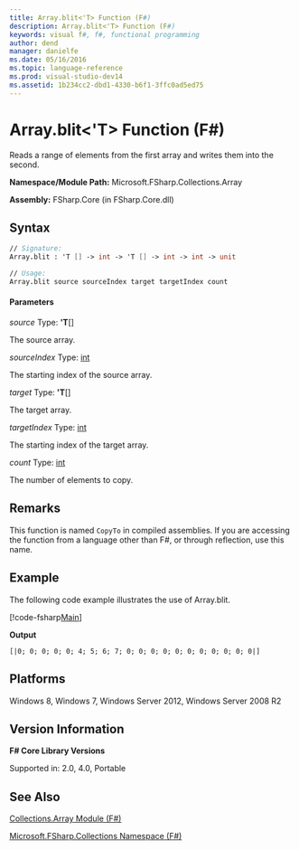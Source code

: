 ```yaml
---
title: Array.blit<'T> Function (F#)
description: Array.blit<'T> Function (F#)
keywords: visual f#, f#, functional programming
author: dend
manager: danielfe
ms.date: 05/16/2016
ms.topic: language-reference
ms.prod: visual-studio-dev14
ms.assetid: 1b234cc2-dbd1-4330-b6f1-3ffc0ad5ed75 
---
```


# Array.blit<'T> Function (F#)

Reads a range of elements from the first array and writes them into the second.

**Namespace/Module Path:** Microsoft.FSharp.Collections.Array

**Assembly:** FSharp.Core (in FSharp.Core.dll)


## Syntax

```fsharp
// Signature:
Array.blit : 'T [] -> int -> 'T [] -> int -> int -> unit

// Usage:
Array.blit source sourceIndex target targetIndex count
```

#### Parameters
*source*
Type: **'T**[[]](https://msdn.microsoft.com/library/def20292-9aae-4596-9275-b94e594f8493)


The source array.


*sourceIndex*
Type: [int](https://msdn.microsoft.com/library/025d5455-3622-4ea5-9573-3ecbd4ee1375)


The starting index of the source array.


*target*
Type: **'T**[[]](https://msdn.microsoft.com/library/def20292-9aae-4596-9275-b94e594f8493)


The target array.


*targetIndex*
Type: [int](https://msdn.microsoft.com/library/025d5455-3622-4ea5-9573-3ecbd4ee1375)


The starting index of the target array.


*count*
Type: [int](https://msdn.microsoft.com/library/025d5455-3622-4ea5-9573-3ecbd4ee1375)


The number of elements to copy.


## Remarks
This function is named `CopyTo` in compiled assemblies. If you are accessing the function from a language other than F#, or through reflection, use this name.

## Example
The following code example illustrates the use of Array.blit.

[!code-fsharp[Main](snippets/fsarrays/snippet30.fs)]

**Output**

```
[|0; 0; 0; 0; 0; 4; 5; 6; 7; 0; 0; 0; 0; 0; 0; 0; 0; 0; 0; 0|]
```

## Platforms
Windows 8, Windows 7, Windows Server 2012, Windows Server 2008 R2

## Version Information
**F# Core Library Versions**

Supported in: 2.0, 4.0, Portable

## See Also
[Collections.Array Module &#40;F&#35;&#41;](Collections.Array-Module-%5BFSharp%5D.md)

[Microsoft.FSharp.Collections Namespace &#40;F&#35;&#41;](Microsoft.FSharp.Collections-Namespace-%5BFSharp%5D.md)